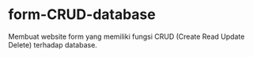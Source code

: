 # form-CRUD-database

Membuat website form yang memiliki fungsi CRUD (Create Read Update Delete) terhadap database.
